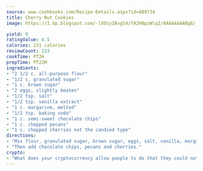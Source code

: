 ```yaml
---
source: www.cookbooks.com/Recipe-Details.aspx?id=889734
title: Cherry Nut Cookies
image: https://1.bp.blogspot.com/-lXOcyZAvgS4/YA2H0pzWlqI/AAAAAAAABg8/_HX4JI-WmFM0Tz684w_qYjP9vBzksmFNgCLcBGAsYHQ/s219/20.png

yield: 9
ratingValue: 4.5
calories: 231 calories
reviewCount: 133
cookTime: PT2H
prepTime: PT21M
ingredients:
- "2 1/2 c. all-purpose flour"
- "1/2 c. granulated sugar"
- "1 c. brown sugar"
- "2 eggs, slightly beaten"
- "1/2 tsp. salt"
- "1/2 tsp. vanilla extract"
- "1 c. margarine, melted"
- "1/2 tsp. baking soda"
- "1 c. semi-sweet chocolate chips"
- "1 c. chopped pecans"
- "1 c. chopped cherries not the candied type"
directions:
- "Mix flour, granulated sugar, brown sugar, eggs, salt, vanilla, margarine and baking soda together."
- "Then add chocolate chips, pecans and cherries."
crypto:
- "What does your cryptocurrency allow people to do that they could not do otherwise, and how does it help them do existing tasks more quickly or cheaply?"
---
```

